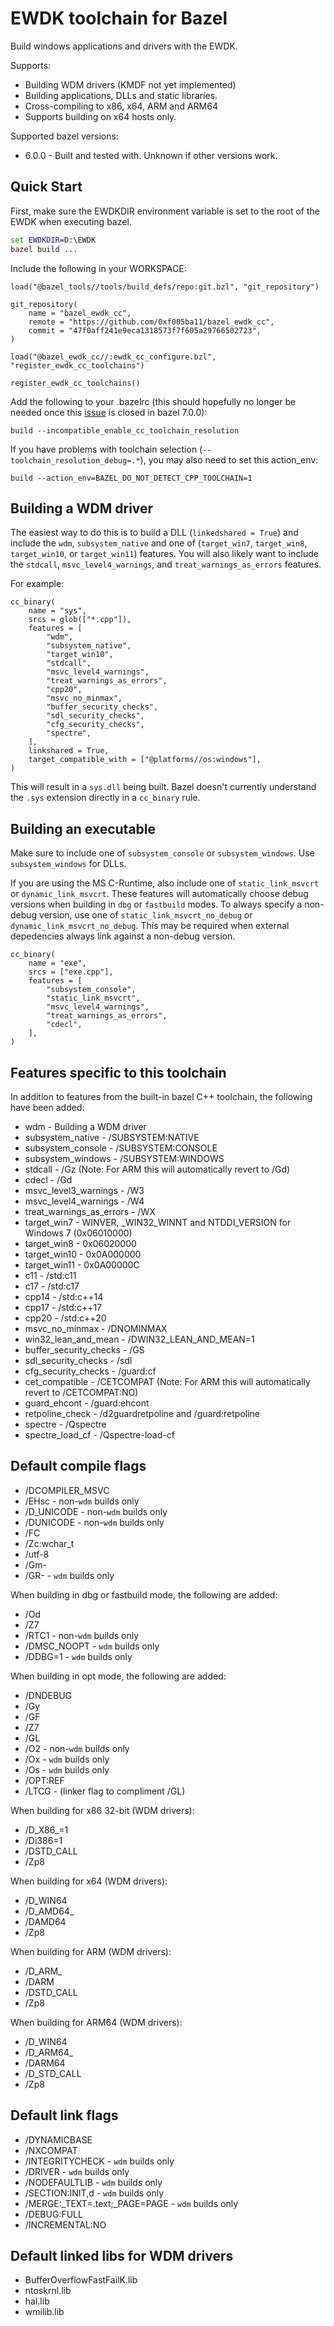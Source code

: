 EWDK toolchain for Bazel
=========

Build windows applications and drivers with the EWDK.

Supports:
* Building WDM drivers (KMDF not yet implemented)
* Building applications, DLLs and static libraries.
* Cross-compiling to x86, x64, ARM and ARM64
* Supports building on x64 hosts only.

Supported bazel versions:
* 6.0.0 - Built and tested with. Unknown if other versions work.

## Quick Start

First, make sure the EWDKDIR environment variable is set to the root of the EWDK when executing bazel.

```cmd
set EWDKDIR=D:\EWDK
bazel build ...
```

Include the following in your WORKSPACE:
```starlark
load("@bazel_tools//tools/build_defs/repo:git.bzl", "git_repository")

git_repository(
    name = "bazel_ewdk_cc",
    remote = "https://github.com/0xf005ba11/bazel_ewdk_cc",
    commit = "47f0aff241e9eca1318573f7f605a29766502723",
)

load("@bazel_ewdk_cc//:ewdk_cc_configure.bzl", "register_ewdk_cc_toolchains")

register_ewdk_cc_toolchains()
```

Add the following to your .bazelrc (this should hopefully no longer be needed once this [issue](https://github.com/bazelbuild/bazel/issues/7260) is closed in bazel 7.0.0):
```
build --incompatible_enable_cc_toolchain_resolution
```

If you have problems with toolchain selection (```--toolchain_resolution_debug=.*```), you may also need to set this action_env:
```
build --action_env=BAZEL_DO_NOT_DETECT_CPP_TOOLCHAIN=1
```

## Building a WDM driver

The easiest way to do this is to build a DLL (```linkedshared = True```) and include the ```wdm```, ```subsystem_native``` and one of (```target_win7```, ```target_win8```, ```target_win10```, or ```target_win11```) features. You will also likely want to include the ```stdcall```, ```msvc_level4_warnings```, and ```treat_warnings_as_errors``` features.

For example:
```starlark
cc_binary(
    name = "sys",
    srcs = glob(["*.cpp"]),
    features = [
        "wdm",
        "subsystem_native",
        "target_win10",
        "stdcall",
        "msvc_level4_warnings",
        "treat_warnings_as_errors",
        "cpp20",
        "msvc_no_minmax",
        "buffer_security_checks",
        "sdl_security_checks",
        "cfg_security_checks",
        "spectre",
    ],
    linkshared = True,
    target_compatible_with = ["@platforms//os:windows"],
)
```

This will result in a ```sys.dll``` being built. Bazel doesn't currently understand the ```.sys``` extension directly in a ```cc_binary``` rule.

## Building an executable

Make sure to include one of ```subsystem_console``` or ```subsystem_windows```. Use ```subsystem_windows``` for DLLs.

If you are using the MS C-Runtime, also include one of ```static_link_msvcrt``` or ```dynamic_link_msvcrt```. These features will automatically choose debug versions when building in ```dbg``` or ```fastbuild``` modes. To always specify a non-debug version, use one of ```static_link_msvcrt_no_debug``` or ```dynamic_link_msvcrt_no_debug```. This may be required when external depedencies always link against a non-debug version.

```starlark
cc_binary(
    name = "exe",
    srcs = ["exe.cpp"],
    features = [
        "subsystem_console",
        "static_link_msvcrt",
        "msvc_level4_warnings",
        "treat_warnings_as_errors",
        "cdecl",
    ],
)
```

## Features specific to this toolchain

In addition to features from the built-in bazel C++ toolchain, the following have been added:

* wdm - Building a WDM driver
* subsystem_native - /SUBSYSTEM:NATIVE
* subsystem_console - /SUBSYSTEM:CONSOLE
* subsystem_windows - /SUBSYSTEM:WINDOWS
* stdcall - /Gz  (Note: For ARM this will automatically revert to /Gd)
* cdecl - /Gd
* msvc_level3_warnings - /W3
* msvc_level4_warnings - /W4
* treat_warnings_as_errors - /WX
* target_win7 - WINVER, _WIN32_WINNT and NTDDI_VERSION for Windows 7 (0x06010000)
* target_win8 - 0x06020000
* target_win10 - 0x0A000000
* target_win11 -  0x0A00000C
* c11 - /std:c11
* c17 - /std:c17
* cpp14 - /std:c++14
* cpp17 - /std:c++17
* cpp20 - /std:c++20
* msvc_no_minmax - /DNOMINMAX
* win32_lean_and_mean - /DWIN32_LEAN_AND_MEAN=1
* buffer_security_checks - /GS
* sdl_security_checks - /sdl
* cfg_security_checks - /guard:cf
* cet_compatible - /CETCOMPAT (Note: For ARM this will automatically revert to /CETCOMPAT:NO)
* guard_ehcont - /guard:ehcont
* retpoline_check - /d2guardretpoline and /guard:retpoline
* spectre - /Qspectre
* spectre_load_cf - /Qspectre-load-cf

## Default compile flags
* /DCOMPILER_MSVC
* /EHsc - non-```wdm``` builds only
* /D_UNICODE - non-```wdm``` builds only
* /DUNICODE - non-```wdm``` builds only
* /FC
* /Zc:wchar_t
* /utf-8
* /Gm-
* /GR- - ```wdm``` builds only

When building in dbg or fastbuild mode, the following are added:
* /Od
* /Z7
* /RTC1 - non-```wdm``` builds only
* /DMSC_NOOPT - ```wdm``` builds only
* /DDBG=1 - ```wdm``` builds only

When building in opt mode, the following are added:
* /DNDEBUG
* /Gy
* /GF
* /Z7
* /GL
* /O2 - non-```wdm``` builds only
* /Ox - ```wdm``` builds only
* /Os - ```wdm``` builds only
* /OPT:REF
* /LTCG - (linker flag to compliment /GL)

When building for x86 32-bit (WDM drivers):
* /D_X86_=1
* /Di386=1
* /DSTD_CALL
* /Zp8

When building for x64 (WDM drivers):
* /D_WIN64
* /D_AMD64_
* /DAMD64
* /Zp8

When building for ARM (WDM drivers):
* /D_ARM_
* /DARM
* /DSTD_CALL
* /Zp8

When building for ARM64 (WDM drivers):
* /D_WIN64
* /D_ARM64_
* /DARM64
* /D_STD_CALL
* /Zp8

## Default link flags
* /DYNAMICBASE
* /NXCOMPAT
* /INTEGRITYCHECK - ```wdm``` builds only
* /DRIVER - ```wdm``` builds only
* /NODEFAULTLIB - ```wdm``` builds only
* /SECTION:INIT,d - ```wdm``` builds only
* /MERGE:_TEXT=.text;_PAGE=PAGE - ```wdm``` builds only
* /DEBUG:FULL
* /INCREMENTAL:NO

## Default linked libs for WDM drivers
* BufferOverflowFastFailK.lib
* ntoskrnl.lib
* hal.lib
* wmilib.lib
